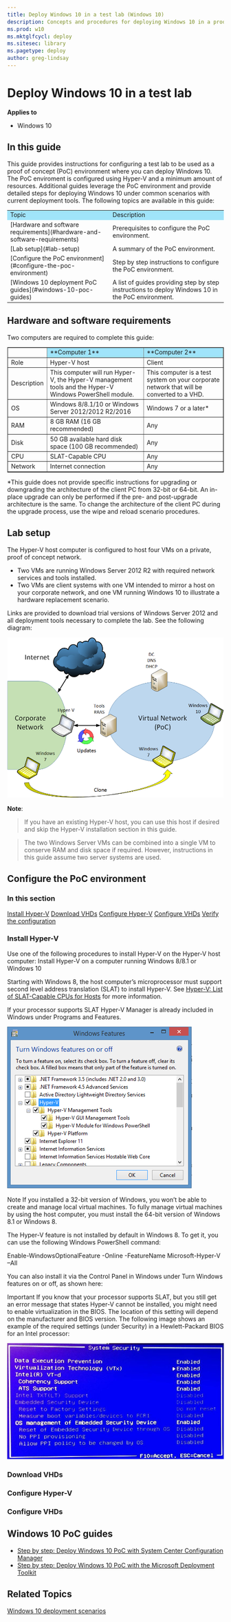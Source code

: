 ```yaml
---
title: Deploy Windows 10 in a test lab (Windows 10)
description: Concepts and procedures for deploying Windows 10 in a proof of concept lab environment.
ms.prod: w10
ms.mktglfcycl: deploy
ms.sitesec: library
ms.pagetype: deploy
author: greg-lindsay
---
```


# Deploy Windows 10 in a test lab

**Applies to**

-   Windows 10

## In this guide

This guide provides instructions for configuring a test lab to be used as a proof of concept (PoC) environment where you can deploy Windows 10. The PoC enviroment is configured using Hyper-V and a minimum amount of resources. Additional guides leverage the PoC environment and provide detailed steps for deploying Windows 10 under common scenarios with current deployment tools. The following topics are available in this guide:

<table border="0" cellpadding="2">
    <tr>
        <td BGCOLOR="#a0e4fa">Topic</td>
        <td BGCOLOR="#a0e4fa">Description</td>
    <tr>
        <td>[Hardware and software requirements](#hardware-and-software-requirements)</td>
        <td>Prerequisites to configure the PoC environment.</td>
    </tr>
    <tr>
        <td>[Lab setup](#lab-setup)</td>
        <td>A summary of the PoC environment.</td>
    </tr>
    <tr>
        <td>[Configure the PoC environment](#configure-the-poc-environment)</td>
        <td>Step by step instructions to configure the PoC environment.</td>
    </tr>
    </tr>
     <tr>
        <td>[Windows 10 deployment PoC guides](#windows-10-poc-guides)</td>
        <td>A list of guides providing step by step instructions to deploy Windows 10 in the PoC environment.</td>
    </tr>
</table>

## Hardware and software requirements

Two computers are required to complete this guide: 

<table border="1" cellpadding="2">
    <tr>
        <td></td>
        <td BGCOLOR="#a0e4fa">**Computer 1**</td>
        <td BGCOLOR="#a0e4fa">**Computer 2**</td>
    </tr>
    <tr>
        <td>Role</td>
        <td>Hyper-V host</td>
        <td>Client</td>
    </tr>
    <tr>
        <td>Description</td>
        <td>This computer will run Hyper-V, the Hyper-V management tools and the Hyper-V Windows PowerShell module.</td>
        <td>This computer is a test system on your corporate network that will be converted to a VHD.</td>
    </tr>
    <tr>
        <td>OS</td>
        <td>Windows 8/8.1/10 or Windows Server 2012/2012 R2/2016</td>
        <td>Windows 7 or a later*</td>
    </tr>
    <tr>
        <td>RAM</td>
        <td>8 GB RAM (16 GB recommended)</td>
        <td>Any</td>
    </tr>
    <tr>
        <td>Disk</td>
        <td>50 GB available hard disk space (100 GB recommended)</td>
        <td>Any</td>
    </tr>
    <tr>
        <td>CPU</td>
        <td>SLAT-Capable CPU</td>
        <td>Any</td>
    </tr>
    <tr>
        <td>Network</td>
        <td>Internet connection</td>
        <td>Any</td>
    </tr>
</table>

*This guide does not provide specific instructions for upgrading or downgrading the architecture of the client PC from 32-bit or 64-bit. An in-place upgrade can only be performed if the pre- and post-upgrade architecture is the same. To change the architecture of the client PC during the upgrade process, use the wipe and reload scenario procedures.

## Lab setup

The Hyper-V host computer is configured to host four VMs on a private, proof of concept network. 
- Two VMs are running Windows Server 2012 R2 with required network services and tools installed.
- Two VMs are client systems with one VM intended to mirror a host on your corporate network, and one VM running Windows 10 to illustrate a hardware replacement scenario.

Links are provided to download trial versions of Windows Server 2012 and all deployment tools necessary to complete the lab. See the following diagram:

![PoC](images/poc.png)

**Note**:
>If you have an existing Hyper-V host, you can use this host if desired and skip the Hyper-V installation section in this guide.

>The two Windows Server VMs can be combined into a single VM to conserve RAM and disk space if required. However, instructions in this guide assume two server systems are used.

## Configure the PoC environment

### In this section

[Install Hyper-V](#install-hyper-v)
[Download VHDs](#download-vhds)
[Configure Hyper-V](#configure-hyper-v)
[Configure VHDs](#configure-vhds)
[Verify the configuration](#verify-the-configuration)

### Install Hyper-V

Use one of the following procedures to install Hyper-V on the Hyper-V host computer:
Install Hyper-V on a computer running Windows 8/8.1 or Windows 10

Starting with Windows 8, the host computer’s microprocessor must support second level address translation (SLAT) to install Hyper-V. See [Hyper-V: List of SLAT-Capable CPUs for Hosts](http://social.technet.microsoft.com/wiki/contents/articles/1401.hyper-v-list-of-slat-capable-cpus-for-hosts.aspx) for more information.

If your processor supports SLAT Hyper-V Manager is already included in Windows under Programs and Features.

![hyper-v feature](images/hyper-v-feature.png)

Note  If you installed a 32-bit version of Windows, you won’t be able to create and manage local virtual machines. To fully manage virtual machines by using the host computer, you must install the 64-bit version of Windows 8.1 or Windows 8.

The Hyper-V feature is not installed by default in Windows 8. To get it, you can use the following Windows PowerShell command:

Enable-WindowsOptionalFeature -Online -FeatureName Microsoft-Hyper-V –All

You can also install it via the Control Panel in Windows under Turn Windows features on or off, as shown here:

Important  If you know that your processor supports SLAT, but you still get an error message that states Hyper-V cannot be installed, you might need to enable virtualization in the BIOS. The location of this setting will depend on the manufacturer and BIOS version. The following image shows an example of the required settings (under Security) in a Hewlett-Packard BIOS for an Intel processor:

![security BIOS settings](images/sec-bios.png)

### Download VHDs

### Configure Hyper-V

### Configure VHDs

## Windows 10 PoC guides

- [Step by step: Deploy Windows 10 PoC with System Center Configuration Manager](windows-10-poc-sccm.md)
- [Step by step: Deploy Windows 10 PoC with the Microsoft Deployment Toolkit](windows-10-poc-mdt.md)

## Related Topics

[Windows 10 deployment scenarios](windows-10-deployment-scenarios.md)
 

 





